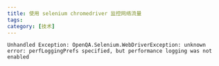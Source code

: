 ```yaml
---
title: 使用 selenium chromedriver 监控网络流量
tags:
category: [技术]
---
```






<!--more-->





```
Unhandled Exception: OpenQA.Selenium.WebDriverException: unknown error: perfLoggingPrefs specified, but performance logging was not enabled
```



